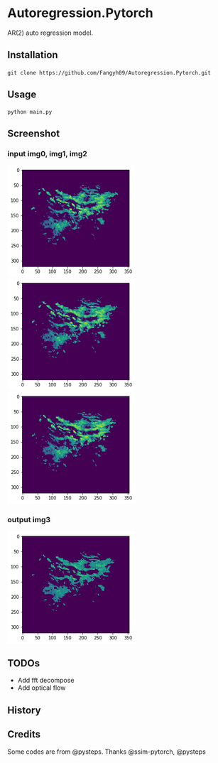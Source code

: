 # Autoregression.Pytorch

AR(2) auto regression model.

## Installation
`git clone https://github.com/Fangyh09/Autoregression.Pytorch.git`
## Usage
```
python main.py
```
## Screenshot
### input img0, img1, img2
![image](pics/p0.png)
![image](pics/p1.png)
![image](pics/p2.png)

### output img3
![image](pics/p3.png)


## TODOs
* Add fft decompose
* Add optical flow

## History

## Credits
Some codes are from @pysteps.
Thanks @ssim-pytorch, @pysteps
